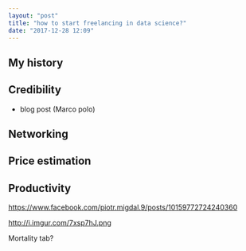 ```yaml
---
layout: "post"
title: "how to start freelancing in data science?"
date: "2017-12-28 12:09"
---
```


## My history

## Credibility

* blog post (Marco polo)

## Networking

## Price estimation

## Productivity

https://www.facebook.com/piotr.migdal.9/posts/10159772724240360

http://i.imgur.com/7xsp7hJ.png


Mortality tab?
